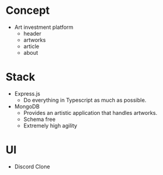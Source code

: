 # Concept 
 - Art investment platform 
    - header
    - artworks
    - article
    - about

# Stack
 - Express.js
    - Do everything in Typescript as much as possible.
 - MongoDB
    - Provides an artistic application that handles artworks.
    - Schema free
    - Extremely high agility

# UI
 - Discord Clone

    